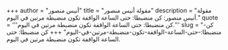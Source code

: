 +++
author = "أنيس منصور"
title = "مقولة أنيس منصور"
description = "مقولة أنيس منصور: كن منضبطا: حتى الساعة الواقفة تكون منضبطة مرتين في اليوم."
quote = '''كن منضبطا: حتى الساعة الواقفة تكون منضبطة مرتين في اليوم.''' 
slug = "كن-منضبطا:-حتى-الساعة-الواقفة-تكون-منضبطة-مرتين-في-اليوم"
+++
كن منضبطا: حتى الساعة الواقفة تكون منضبطة مرتين في اليوم.
